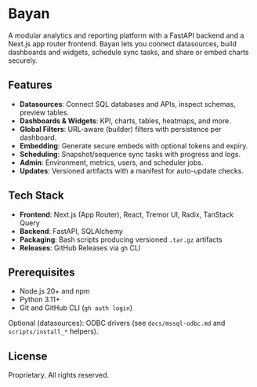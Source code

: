 # Bayan

A modular analytics and reporting platform with a FastAPI backend and a Next.js app router frontend. Bayan lets you connect datasources, build dashboards and widgets, schedule sync tasks, and share or embed charts securely.

## Features
- **Datasources**: Connect SQL databases and APIs, inspect schemas, preview tables.
- **Dashboards & Widgets**: KPI, charts, tables, heatmaps, and more.
- **Global Filters**: URL-aware (builder) filters with persistence per dashboard.
- **Embedding**: Generate secure embeds with optional tokens and expiry.
- **Scheduling**: Snapshot/sequence sync tasks with progress and logs.
- **Admin**: Environment, metrics, users, and scheduler jobs.
- **Updates**: Versioned artifacts with a manifest for auto-update checks.

## Tech Stack
- **Frontend**: Next.js (App Router), React, Tremor UI, Radix, TanStack Query
- **Backend**: FastAPI, SQLAlchemy
- **Packaging**: Bash scripts producing versioned `.tar.gz` artifacts
- **Releases**: GitHub Releases via `gh` CLI

## Prerequisites
- Node.js 20+ and npm
- Python 3.11+
- Git and GitHub CLI (`gh auth login`)

Optional (datasources): ODBC drivers (see `docs/mssql-odbc.md` and `scripts/install_*` helpers).

## License
Proprietary. All rights reserved.
